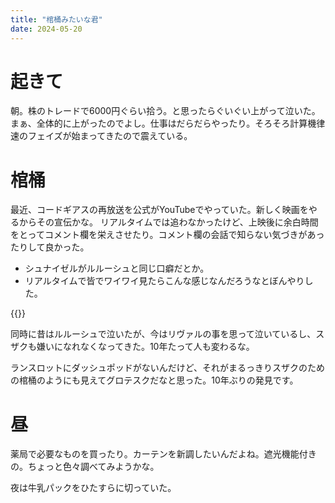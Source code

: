 ```yaml
---
title: "棺桶みたいな君"
date: 2024-05-20
---
```


# 起きて
朝。株のトレードで6000円ぐらい拾う。と思ったらぐいぐい上がって泣いた。まぁ、全体的に上がったのでよし。仕事はだらだらやったり。そろそろ計算機律速のフェイズが始まってきたので震えている。

# 棺桶
最近、コードギアスの再放送を公式がYouTubeでやっていた。新しく映画をやるからその宣伝かな。
リアルタイムでは追わなかったけど、上映後に余白時間をとってコメント欄を栄えさせたり。コメント欄の会話で知らない気づきがあったりして良かった。
- シュナイゼルがルルーシュと同じ口癖だとか。
- リアルタイムで皆でワイワイ見たらこんな感じなんだろうなとぼんやりした。

{{<youtube uZ35aW0l_SQ>}}

同時に昔はルルーシュで泣いたが、今はリヴァルの事を思って泣いているし、スザクも嫌いになれなくなってきた。10年たって人も変わるな。

ランスロットにダッシュポッドがないんだけど、それがまるっきりスザクのための棺桶のようにも見えてグロテスクだなと思った。10年ぶりの発見です。

# 昼
薬局で必要なものを買ったり。カーテンを新調したいんだよね。遮光機能付きの。ちょっと色々調べてみようかな。

夜は牛乳パックをひたすらに切っていた。
